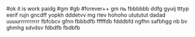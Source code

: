 #ok it is work paidg
#gm
#gb
#forever++
gm
пь
fbbbbbb
ddfg
gyuij
tttyp
eerif
rujn
gncdff
yopkh
dddetvv
mg rtev
hohoho
utututut
dadad
uuuurrrrrrrrrr
fbfcbcv
gfnn
fbbbdfb
fffffdb
fdddbfd
ngfhn
safbhgg
nb bv
ghmhg
sdvdsv
fdbdfb
fbdbfb
